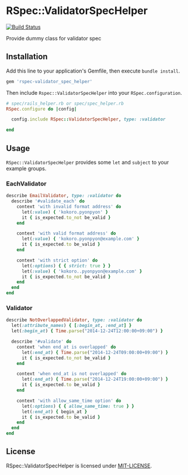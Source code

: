 # RSpec::ValidatorSpecHelper

[![Build Status](https://travis-ci.org/izumin5210/rspec-validator_spec_helper.svg?branch=master)](https://travis-ci.org/izumin5210/rspec-validator_spec_helper)

Provide dummy class for validator spec

## Installation

Add this line to your application's Gemfile, then execute `bundle install`.

```ruby
gem 'rspec-validator_spec_helper'
```

Then include `Rspec::ValidatorSpecHelper` into your `RSpec.configuration`.

```ruby
# spec/rails_helper.rb or spec/spec_helper.rb
RSpec.configure do |config|

  config.include RSpec::ValidatorSpecHelper, type: :validator

end
```


## Usage

`RSpec::ValidatorSpecHelper` provides some `let` and `subject` to your example groups.


### EachValidator

```ruby
describe EmailValidator, type: :validator do
  describe '#validate_each' do
    context 'with invalid format address' do
      let(:value) { 'kokoro.pyonpyon' }
      it { is_expected.to_not be_valid }
    end

    context 'with valid format address' do
      let(:value) { 'kokoro.pyonpyon@example.com' }
      it { is_expected.to be_valid }
    end

    context 'with strict option' do
      let(:options) { { strict: true } }
      let(:value) { 'kokoro..pyonpyon@example.com' }
      it { is_expected.to_not be_valid }
    end
  end
end
```


### Validator

```ruby
describe NotOverlappedValidator, type: :validator do
  let(:attribute_names) { [:begin_at, :end_at] }
  let(:begin_at) { Time.parse("2014-12-24T12:00:00+09:00") }

  describe '#validate' do
    context 'when end_at is overlapped' do
      let(:end_at) { Time.parse("2014-12-24T09:00:00+09:00") }
      it { is_expected.to_not be_valid }
    end

    context 'when end_at is not overlapped' do
      let(:end_at) { Time.parse("2014-12-24T19:00:00+09:00") }
      it { is_expected.to be_valid }
    end

    context 'with allow_same_time option' do
      let(:options) { { allow_same_time: true } }
      let(:end_at) { begin_at }
      it { is_expected.to be_valid }
    end
  end
end
```


## License

RSpec::ValidatorSpecHelper is licensed under [MIT-LICENSE](http://opensource.org/licenses/MIT).

